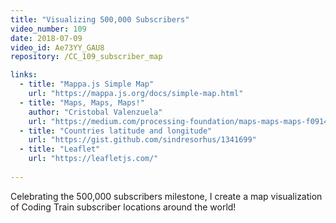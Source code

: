 ```yaml
---
title: "Visualizing 500,000 Subscribers"
video_number: 109
date: 2018-07-09
video_id: Ae73YY_GAU8
repository: /CC_109_subscriber_map

links:
  - title: "Mappa.js Simple Map"
    url: "https://mappa.js.org/docs/simple-map.html"
  - title: "Maps, Maps, Maps!"
    author: "Cristobal Valenzuela"
    url: "https://medium.com/processing-foundation/maps-maps-maps-f0914218c87b"
  - title: "Countries latitude and longitude"
    url: "https://gist.github.com/sindresorhus/1341699"
  - title: "Leaflet"
    url: "https://leafletjs.com/"
    
---
```


Celebrating the 500,000 subscribers milestone, I create a map visualization of Coding Train subscriber locations around the world!

